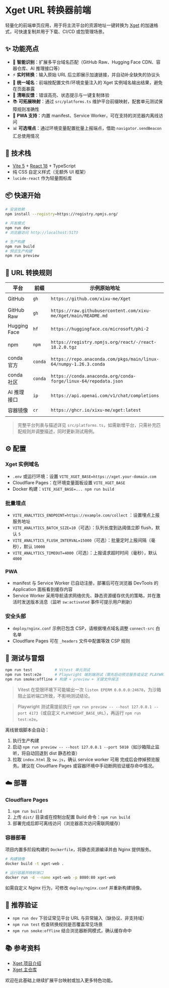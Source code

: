 # Xget URL 转换器前端

轻量化的前端单页应用，用于将主流平台的资源地址一键转换为 [Xget](https://github.com/xixu-me/Xget) 的加速格式，可快速复制并用于下载、CI/CD 或包管理场景。

## ✨ 功能亮点

- 🎯 **智能识别**：扩展多平台域名匹配（GitHub Raw、Hugging Face CDN、容器仓库、AI 推理接口等）
- ⚡ **实时转换**：输入原始 URL 后立即展示加速链接，并自动补全缺失的协议头
- 🔐 **统一域名**：前端按配置文件/环境变量注入的 Xget 实例域名输出结果，避免在页面暴露
- 🧭 **清晰反馈**：错误高亮、状态提示与一键复制体验
- 📚 **可拓展映射**：通过 `src/platforms.ts` 维护平台前缀映射，配套单元测试保障规则准确性
- 📱 **PWA 支持**：内置 manifest、Service Worker，可在支持的浏览器内离线访问
- 📊 **可选埋点**：通过环境变量配置批量上报端点，借助 `navigator.sendBeacon` 汇总使用情况

## 🧱 技术栈

- [Vite 5](https://vitejs.dev/) + [React 18](https://react.dev/) + TypeScript
- 纯 CSS 自定义样式（无额外 UI 框架）
- `lucide-react` 作为轻量图标库

## 📦 快速开始

```bash
# 安装依赖
npm install --registry=https://registry.npmjs.org/

# 开发模式
npm run dev
# 浏览器访问 http://localhost:5173

# 生产构建
npm run build
# 预览生产构建
npm run preview
```

## 🔄 URL 转换规则

| 平台 | 前缀 | 示例原始地址 | 转换后地址 |
| --- | --- | --- | --- |
| GitHub | `gh` | `https://github.com/xixu-me/Xget` | `https://xget.xi-xu.me/gh/xixu-me/Xget` |
| GitHub Raw | `gh` | `https://raw.githubusercontent.com/xixu-me/Xget/main/README.md` | `https://xget.xi-xu.me/gh/xixu-me/Xget/main/README.md` |
| Hugging Face | `hf` | `https://huggingface.co/microsoft/phi-2` | `https://xget.xi-xu.me/hf/microsoft/phi-2` |
| npm | `npm` | `https://registry.npmjs.org/react/-/react-18.2.0.tgz` | `https://xget.xi-xu.me/npm/react/-/react-18.2.0.tgz` |
| conda 官方 | `conda` | `https://repo.anaconda.com/pkgs/main/linux-64/numpy-1.26.3.conda` | `https://xget.xi-xu.me/conda/pkgs/main/linux-64/numpy-1.26.3.conda` |
| conda 社区 | `conda` | `https://conda.anaconda.org/conda-forge/linux-64/repodata.json` | `https://xget.xi-xu.me/conda/community/conda-forge/linux-64/repodata.json` |
| AI 推理接口 | `ip` | `https://api.openai.com/v1/chat/completions` | `https://xget.xi-xu.me/ip/v1/chat/completions` |
| 容器镜像 | `cr` | `https://ghcr.io/xixu-me/xget:latest` | `https://xget.xi-xu.me/cr/xixu-me/xget:latest` |

> 完整平台列表与描述详见 `src/platforms.ts`，如需新增平台，只需补充匹配规则并调整描述，同时更新测试用例。

## ⚙️ 配置

### Xget 实例域名

- `.env` 或运行环境：设置 `VITE_XGET_BASE=https://xget.your-domain.com`
- Cloudflare Pages：在环境变量面板设置 `VITE_XGET_BASE`
- Docker 构建：`VITE_XGET_BASE=... npm run build`

### 批量埋点

- `VITE_ANALYTICS_ENDPOINT=https://example.com/collect` ：设置埋点上报服务地址
- `VITE_ANALYTICS_BATCH_SIZE=10`（可选）：队列长度到达阈值立即 flush，默认 `5`
- `VITE_ANALYTICS_FLUSH_INTERVAL=15000`（可选）：批量定时上报间隔（毫秒），默认 `10000`
- `VITE_ANALYTICS_TIMEOUT=4000`（可选）：上报请求超时时间（毫秒），默认 `4000`

### PWA

- manifest 与 Service Worker 已自动注册，部署后可在浏览器 DevTools 的 Application 面板看到缓存内容
- Service Worker 采用导航请求网络优先、静态资源缓存优先的策略，并在激活时发送版本消息（监听 `sw:activated` 事件可提示用户刷新）

### 安全头部

- `deploy/nginx.conf` 示例已包含 CSP，请根据埋点域名调整 `connect-src` 白名单
- Cloudflare Pages 可在 `_headers` 文件中配置等效 CSP 规则

## 🧪 测试与冒烟

```bash
npm run test          # Vitest 单元测试
npm run test:e2e      # Playwright 端到端测试（需先启动预览服务或设定 PLAYWRIGHT_BASE_URL）
npm run smoke:offline # 构建 + preview + 关键文件探活
```

> Vitest 在受限环境下可能输出一次 `listen EPERM 0.0.0.0:24678`，为沙箱阻止监听端口所致，不影响测试结论。

> Playwright 测试需提前执行 `npm run preview -- --host 127.0.0.1 --port 4173`（或自定义 `PLAYWRIGHT_BASE_URL`），再运行 `npm run test:e2e`。

离线冒烟脚本会自动：
1. 执行生产构建
2. 启动 `npm run preview -- --host 127.0.0.1 --port 5010`（如沙箱阻止监听，将自动回退到 dist 静态检查）
3. 拉取 `index.html` 及 `sw.js`，确认 service worker 可用
完成后会停掉预览服务。建议在 Cloudflare Pages 或容器环境中手动断网验证缓存命中情况。

## ☁️ 部署

### Cloudflare Pages

1. `npm run build`
2. 上传 `dist/` 目录或在控制台配置 Build 命令：`npm run build`
3. 部署完成后即可离线访问（浏览器首次访问需联网缓存）

### 容器部署

项目内置多阶段构建的 `Dockerfile`，将静态资源编译并由 Nginx 提供服务。

```bash
# 构建镜像
docker build -t xget-web .

# 运行容器并映射端口
docker run -d --name xget-web -p 8080:80 xget-web
```

如需自定义 Nginx 行为，可修改 `deploy/nginx.conf` 并重新构建镜像。

## 🧪 推荐验证

- `npm run dev` 下验证常见平台 URL 与异常输入（缺协议、非支持域）
- `npm run test` 检查转换规则是否覆盖常见场景
- `npm run smoke:offline` 结合浏览器断网模式，确认缓存命中

## 📚 参考资料

- [Xget 项目介绍](./XgetIntro.md)
- [Xget 主仓库](https://github.com/xixu-me/Xget)

欢迎在此基础上继续扩展平台映射或加入更多特色功能。
